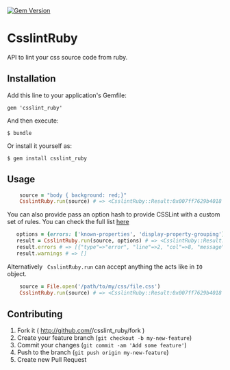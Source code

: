 [![Gem Version](https://badge.fury.io/rb/csslint_ruby.png)](http://badge.fury.io/rb/csslint_ruby)

# CsslintRuby

API to lint your css source code from ruby.

## Installation

Add this line to your application's Gemfile:

    gem 'csslint_ruby'

And then execute:

    $ bundle

Or install it yourself as:

    $ gem install csslint_ruby

## Usage

```ruby
    source = "body { background: red;}"
    CsslintRuby.run(source) # => <CsslintRuby::Result:0x007ff7629b4018 @errors=[], @warnings=[]>
```

You can also provide pass an option hash to provide CSSLint with a custom set of rules. You can check the full list [here](https://github.com/stubbornella/csslint/wiki/Rules)

```ruby
   options = {errors: ['known-properties', 'display-property-grouping'], warnings: ['box-model'], ignore: ['import']}
   result = CsslintRuby.run(source, options) # => <CsslintRuby::Result:0x007ff76287b160 @errors=[{"type"=>"error", "line"=>2, "col"=>8, "message"=>"Expected (inline | block | list-item | inline-block | table | inline-table | table-row-group | table-header-group | table-footer-group | table-row | table-column-group | table-column | table-cell | table-caption | box | inline-box | grid | inline-grid | none | inherit | -moz-box | -moz-inline-block | -moz-inline-box | -moz-inline-grid | -moz-inline-stack | -moz-inline-table | -moz-grid | -moz-grid-group | -moz-grid-line | -moz-groupbox | -moz-deck | -moz-popup | -moz-stack | -moz-marker | -webkit-box | -webkit-inline-box) but found 'asdas'.", "evidence"=>"body { display: asdas;}", "rule"=>{"id"=>"known-properties", "name"=>"Require use of known properties", "desc"=>"Properties should be known (listed in CSS3 specification) or be a vendor-prefixed property.", "browsers"=>"All"}}], @warnings=[]>
   result.errors # => [{"type"=>"error", "line"=>2, "col"=>8, "message"=>"Expected (inline | block | list-item | inline-block | table | inline-table | table-row-group | table-header-group | table-footer-group | table-row | table-column-group | table-column | table-cell | table-caption | box | inline-box | grid | inline-grid | none | inherit | -moz-box | -moz-inline-block | -moz-inline-box | -moz-inline-grid | -moz-inline-stack | -moz-inline-table | -moz-grid | -moz-grid-group | -moz-grid-line | -moz-groupbox | -moz-deck | -moz-popup | -moz-stack | -moz-marker | -webkit-box | -webkit-inline-box) but found 'asdas'.", "evidence"=>"body { display: asdas;}", "rule"=>{"id"=>"known-properties", "name"=>"Require use of known properties", "desc"=>"Properties should be known (listed in CSS3 specification) or be a vendor-prefixed property.", "browsers"=>"All"}}]
   result.warnings # => []
```

Alternatively ``` CsslintRuby.run``` can accept anything the acts like in ```IO``` object.
```ruby
    source = File.open('/path/to/my/css/file.css')
    CsslintRuby.run(source) # => <CsslintRuby::Result:0x007ff7629b4018 @errors=[], @warnings=[]>
```

## Contributing

1. Fork it ( http://github.com/<my-github-username>/csslint_ruby/fork )
2. Create your feature branch (`git checkout -b my-new-feature`)
3. Commit your changes (`git commit -am 'Add some feature'`)
4. Push to the branch (`git push origin my-new-feature`)
5. Create new Pull Request
